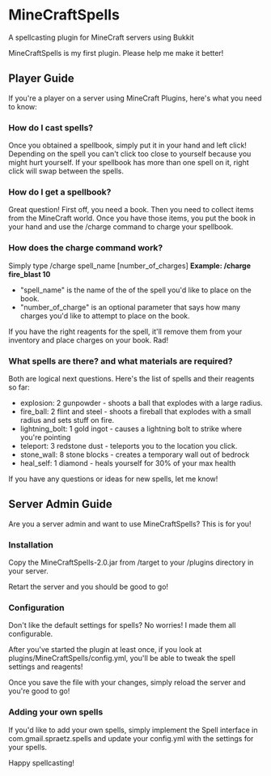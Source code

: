 # MineCraftSpells

A spellcasting plugin for MineCraft servers using Bukkit

MineCraftSpells is my first plugin. Please help me make it better!

## Player Guide

If you're a player on a server using MineCraft Plugins, here's what you need to know:

### How do I cast spells?

Once you obtained a spellbook, simply put it in your hand and left click! Depending on the spell you can't click too close to yourself because you might hurt yourself.  If your spellbook has more than one spell on it, right click will swap between the spells.  

### How do I get a spellbook?

Great question! First off, you need a book. Then you need to collect items from the MineCraft world. Once you have those items, you put the book in your hand and use the /charge command to charge your spellbook.

### How does the charge command work?

Simply type /charge spell_name [number_of_charges]  **Example: /charge fire_blast 10**

* "spell_name" is the name of the of the spell you'd like to place on the book. 
* "number_of_charge" is an optional parameter that says how many charges you'd like to attempt to place on the book.

If you have the right reagents for the spell, it'll remove them from your inventory and place charges on your book. Rad!

### What spells are there? and what materials are required?

Both are logical next questions. Here's the list of spells and their reagents so far:

* explosion: 2 gunpowder - shoots a ball that explodes with a large radius.
* fire_ball: 2 flint and steel - shoots a fireball that explodes with a small radius and sets stuff on fire.
* lightning_bolt: 1 gold ingot - causes a lightning bolt to strike where you're pointing
* teleport: 3 redstone dust - teleports you to the location you click.
* stone_wall: 8 stone blocks - creates a temporary wall out of bedrock
* heal_self: 1 diamond - heals yourself for 30% of your max health

If you have any questions or ideas for new spells, let me know!

## Server Admin Guide

Are you a server admin and want to use MineCraftSpells?  This is for you!

### Installation

Copy the MineCraftSpells-2.0.jar from /target to your /plugins directory in your server.

Retart the server and you should be good to go!

### Configuration

Don't like the default settings for spells? No worries! I made them all configurable.

After you've started the plugin at least once, if you look at plugins/MineCraftSpells/config.yml, you'll be able to tweak the spell settings and reagents!

Once you save the file with your changes, simply reload the server and you're good to go!

### Adding your own spells

If you'd like to add your own spells, simply implement the Spell interface in com.gmail.spraetz.spells and update your config.yml with the settings for your spells.

Happy spellcasting!
